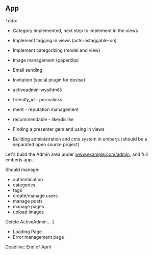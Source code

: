 ## App

Todo:

- Category implemented, next step to implement in the views

- Implement tagging in views (acts-astaggable-on)
- Implement categorizing (model and view)
- Image management (paperclip)
- Email sending
- Invitation (social plugin for devise)

- activeadmin-wysihtml5
- friendly_id - permalinks
- merit - reputation management
- recommendable - like/dislike

- Finding a presenter gem and using in views

- Building administration and cms system in emberjs (should be a separated open source project)

Let's build the Admin area under www.example.com/admin, and full emberjs app...

Should manage:
- authentication
- categories
- tags
- create/manage users
- manage posts
- manage pages
- upload images

Delete ActiveAdmin... :)

- Loading Page
- Error management page

Deadline: End of April

